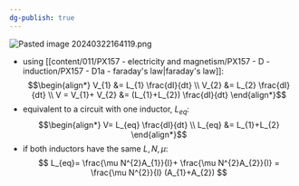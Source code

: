 ```yaml
---
dg-publish: true
---
```

![Pasted image 20240322164119.png](/img/user/pics/Pasted%20image%2020240322164119.png)
- using [[content/011/PX157 - electricity and magnetism/PX157 - D - induction/PX157 - D1a - faraday's law\|faraday's law]]:
$$\begin{align*}
		V_{1} &= L_{1} \frac{dI}{dt} \\
		V_{2} &= L_{2} \frac{dI}{dt} \\
		V = V_{1}+ V_{2} &= (L_{1}+L_{2}) \frac{dI}{dt}
	\end{align*}$$
- equivalent to a circuit with one inductor, $L_{eq}:$
$$\begin{align*}
		V= L_{eq} \frac{dI}{dt} \\
		L_{eq} &= L_{1}+L_{2}
	\end{align*}$$
- if both inductors have the same $L,N,\mu:$
$$
L_{eq}= \frac{\mu N^{2}A_{1}}{l}+ \frac{\mu N^{2}A_{2}}{l} = \frac{\mu N^{2}}{l} (A_{1}+A_{2})
$$
